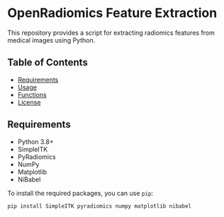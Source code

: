 # OpenRadiomics Feature Extraction

This repository provides a script for extracting radiomics features from medical images using Python.

## Table of Contents

- [Requirements](#requirements)
- [Usage](#usage)
- [Functions](#functions)
- [License](#license)

## Requirements

- Python 3.8+
- SimpleITK
- PyRadiomics
- NumPy
- Matplotlib
- NiBabel

To install the required packages, you can use `pip`:

```bash
pip install SimpleITK pyradiomics numpy matplotlib nibabel

